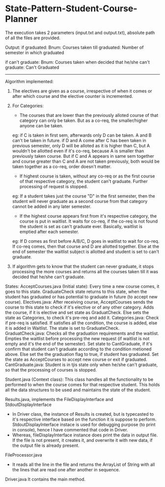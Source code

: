 # State-Pattern-Student-Course-Planner

The execution takes 2 parameters (input.txt and output.txt), absolute path of all the files are provided.

Output:
if graduated:
Bnum: Courses taken till graduated: Number of semester in which graduated

if can't graduate:
Bnum: Courses taken when decided that he/she can't graduate: Can't Graduated

-----------------------------------------------------------------------

Algorithm implemented:
1. The electives are given as a course, irrespective of when it comes or after which course and the elective counter is incremented.

2. For Categories:
	- The courses that are lower than the previously alloted course of that category can only be taken. But as a co-req, the smaller/higher anyone can be taken.
	
	eg: if C is taken in first sem, afterwards only D can be taken. A and B can't be taken in future.
	if D and A come after C has been taken in previous semester, only D will be alloted as it is higher than C, but A wouldn't be allotted even if it's co-req, because A is smaller than previously taken course.
	But if C and A appears in same sem together and course greater than C and A are not taken previously, both would be taken together as a co-req, order doesn't matter.
	
	- If highest course is taken, without any co-req or as the first course of that respective category, the student can't graduate. Further processing of request is stopped.
	
	eg: If a student takes just the course "D" in the first semester, then the student will never graduate as a second course from that category cannot be added in any later semester.
	
	- If the highest course appears first from it's respective category, the course is put in waitlist. It waits for co-req, if the co-req is not found the student is set as can't graduate ever. Basically, waitlist is emptied after each semester.
	
	eg: If D comes as first before A/B/C, D goes in waitlist to wait for co-req. If co-req comes, then that course and D are allotted together. Else at the end of semester the waitlist subject is allotted and student is set to can't graduate.

3. If algorithm gets to know that the student can never graduate, it stops processing the more courses and returns all the courses taken till it was decided that he/she can't graduate.

States:
AcceptCourses.java (Initial state):
	Every time a new course comes, it goes to this state. GraduateCheck state returns to this state, when the student has graduated or has potential to graduate in future (to accept new course).
Electives.java:
	After receiving course, AcceptCourses sends the course to this state to check if it's elective or of any other category. Adds the course, if it is elective and set state as GraduatCheck. Else sets the state as Categories, to check it's pre-req and add it.
Categories.java:
	Check if pre-req is satisfied. If satisfies all the condition, the course is added, else it is added in Waitlist. The state is set to GraduateCheck.
GraduatCheck.java:
	Checks all the graduation requirements and the waitlist. Empties the waitlist before processing the new request (if waitlist is not empty and it's the end of the semester). Set state to CantGraduate, if it's confirm that student can't graduate according to the condition metioned above. Else set the the graduation flag to true, if student has graduated. Set the state as AcceptCourses to accept new course or exit if graduated.
CantGraduate.java:
	Student is in tjis state only when he/she can't graduate, so that the processing of courses is stopped.
	
Student.java (Context class):
This class handles all the functionality to be performed to when the course comes for that respective student. This holds all the data structures to be used and maintains the state of the student.

Results.java, implements the FileDisplayInterface and StdoutDisplayInterface
- In Driver class, the instance of Results is created, but is typecasted to it's respective interface based on the function it is suppose to perform. StdoutDisplayInterface instace is used for debugging purpose (to print in console), hence I have commented that code in Driver.
- Whereas, fileDisplayInterface instance does print the data in output file. If the file is not present, it creates it, and overwrite it with new data, if the output file is already present.

FileProcessor.java
- It reads all the line in the file and returns the ArrayList of String with all the lines that are read one after another in sequence.

Driver.java
It contains the main method.
